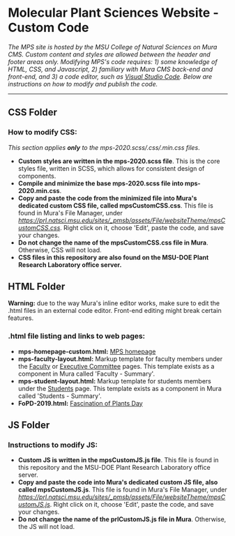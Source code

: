 # Molecular Plant Sciences Website - Custom Code
*The MPS site is hosted by the MSU College of Natural Sciences on Mura CMS. Custom content and styles are allowed between the header and footer areas only. Modifying MPS's code requires: 1) some knowledge of HTML, CSS, and Javascript, 2) familiary with Mura CMS back-end and front-end, and 3) a code editor, such as <a href="https://code.visualstudio.com/"> Visual Studio Code</a>. Below are instructions on how to modify and publish the code.*
<hr>

## CSS Folder
### How to modify CSS:
*This section applies **only** to the mps-2020.scss/.css/.min.css files*.
* **Custom styles are written in the mps-2020.scss file**. This is the core styles file, written in SCSS, which allows for consistent design of components. 
* **Compile and minimize the base mps-2020.scss file into mps-2020.min.css**.
* **Copy and paste the code from the minimized file into Mura's dedicated custom CSS file, called  mpsCustomCSS.css**. This file is found in Mura's File Manager, under *https://prl.natsci.msu.edu/sites/_pmsb/assets/File/websiteTheme/mpsCustomCSS.css*. Right click on it, choose 'Edit', paste the code, and save your changes.
* **Do not change the name of the mpsCustomCSS.css file in Mura**. Otherwise, CSS will not load.
* **CSS files in this repository are also found on the MSU-DOE Plant Research Laboratory office server.** 

## HTML Folder
**Warning:** due to the way Mura's inline editor works, make sure to edit the .html files in an external code editor. Front-end editing might break certain features.
### .html file listing and links to web pages:
* **mps-homepage-custom.html:** <a href="https://mps.natsci.msu.edu/">MPS homepage</a>
* **mps-faculty-layout.html:** Markup template for faculty members under the <a href="https://mps.natsci.msu.edu/research-people/faculty/">Faculty</a> or  <a href="https://mps.natsci.msu.edu/research-people/executive-committee/">Executive Committee</a> pages. This template exists as a component in Mura called 'Faculty - Summary'.
* **mps-student-layout.html:** Markup template for students members under the <a href="https://mps.natsci.msu.edu/research-people/students/">Students</a> page. This template exists as a component in Mura called 'Students - Summary'.
* **FoPD-2019.html:** <a href="https://mps.natsci.msu.edu/fopd/"> Fascination of Plants Day</a>

## JS Folder 
### Instructions to modify JS:
* **Custom JS is written in the mpsCustomJS.js file**. This file is found in this repository and the MSU-DOE Plant Research Laboratory office server.
* **Copy and paste the code into Mura's dedicated custom JS file, also called mpsCustomJS.js**. This file is found in Mura's File Manager, under *https://prl.natsci.msu.edu/sites/_pmsb/assets/File/websiteTheme/mpsCustomJS.js*. Right click on it, choose 'Edit', paste the code, and save your changes.
* **Do not change the name of the prlCustomJS.js file in Mura**. Otherwise, the JS will not load.
